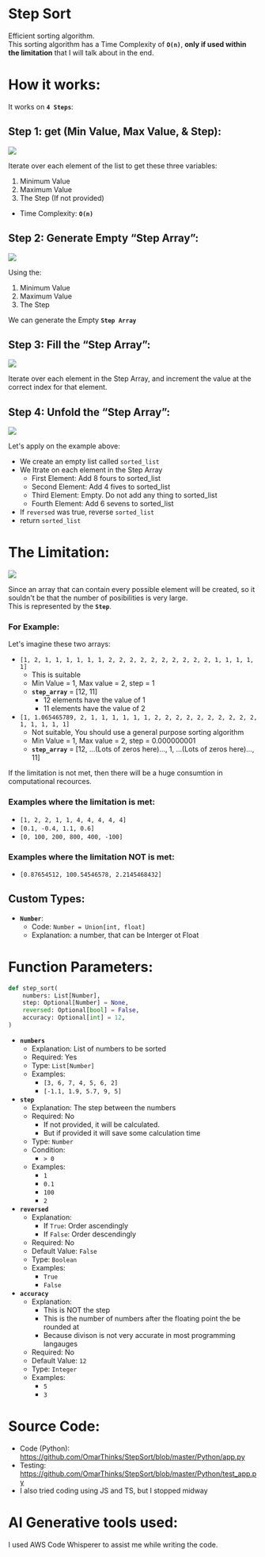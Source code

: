 # Step Sort

Efficient sorting algorithm.  
This sorting algorithm has a Time Complexity of **`O(n)`**, **only if used
within the limitation** that I will talk about in the end.

# How it works:

It works on **`4 Steps`**:

## Step 1: get (Min Value, Max Value, & Step):

<img src="./Media/Images/Step1.png">

Iterate over each element of the list to get these three variables:

1. Minimum Value
2. Maximum Value
3. The Step (If not provided)

- Time Complexity: **`O(n)`**

## Step 2: Generate Empty “Step Array”:

<img src="./Media/Images/Step2.png">

Using the:

1. Minimum Value
2. Maximum Value
3. The Step

We can generate the Empty **`Step Array`**

## Step 3: Fill the “Step Array”:

<img src="./Media/Images/Step3.png">

Iterate over each element in the Step Array, and increment the value at the
correct index for that element.

## Step 4: Unfold the “Step Array”:

<img src="./Media/Images/Step4.png">

Let's apply on the example above:

- We create an empty list called `sorted_list`
- We Itrate on each element in the Step Array
  - First Element: Add 8 fours to sorted_list
  - Second Element: Add 4 fives to sorted_list
  - Third Element: Empty. Do not add any thing to sorted_list
  - Fourth Element: Add 6 sevens to sorted_list
- If `reversed` was true, reverse `sorted_list`
- return `sorted_list`

# The Limitation:

<img src="./Media/Images/Limitation.png">

Since an array that can contain every possible element will be created, so it
souldn't be that the number of posibilities is very large.  
This is represented by the **`Step`**.

### For Example:

Let's imagine these two arrays:

- `[1, 2, 1, 1, 1, 1, 1, 1, 2, 2, 2, 2, 2, 2, 2, 2, 2, 2, 1, 1, 1, 1, 1]`
  - This is suitable
  - Min Value = 1, Max value = 2, step = 1
  - **`step_array`** = [12, 11]
    - 12 elements have the value of 1
    - 11 elements have the value of 2
- `[1, 1.065465789, 2, 1, 1, 1, 1, 1, 1, 2, 2, 2, 2, 2, 2, 2, 2, 2, 2, 1, 1, 1, 1, 1]`
  - Not suitable, You should use a general purpose sorting algorithm
  - Min Value = 1, Max value = 2, step = 0.000000001
  - **`step_array`** = [12, ...(Lots of zeros here)..., 1, ...(Lots of
    zeros here)..., 11]

If the limitation is not met, then there will be a huge consumtion in
computational recources.

### Examples where the limitation is met:

- `[1, 2, 2, 1, 1, 4, 4, 4, 4, 4]`
- `[0.1, -0.4, 1.1, 0.6]`
- `[0, 100, 200, 800, 400, -100]`

### Examples where the limitation NOT is met:

- `[0.87654512, 100.54546578, 2.2145468432]`

## Custom Types:

- **`Number`**:
  - Code: `Number = Union[int, float]`
  - Explanation: a number, that can be Interger ot Float

# Function Parameters:

```python
def step_sort(
    numbers: List[Number],
    step: Optional[Number] = None,
    reversed: Optional[bool] = False,
    accuracy: Optional[int] = 12,
)
```

- **`numbers`**
  - Explanation: List of numbers to be sorted
  - Required: Yes
  - Type: `List[Number]`
  - Examples:
    - `[3, 6, 7, 4, 5, 6, 2]`
    - `[-1.1, 1.9, 5.7, 9, 5]`
- **`step`**
  - Explanation: The step between the numbers
  - Required: No
    - If not provided, it will be calculated.
    - But if provided it will save some calculation time
  - Type: `Number`
  - Condition:
    - `> 0`
  - Examples:
    - `1`
    - `0.1`
    - `100`
    - `2`
- **`reversed`**
  - Explanation:
    - If `True`: Order ascendingly
    - If `False`: Order descendingly
  - Required: No
  - Default Value: `False`
  - Type: `Boolean`
  - Examples:
    - `True`
    - `False`
- **`accuracy`**
  - Explanation:
    - This is NOT the step
    - This is the number of numbers after the floating point the be rounded at
    - Because divison is not very accurate in most programming langauges
  - Required: No
  - Default Value: `12`
  - Type: `Integer`
  - Examples:
    - `5`
    - `3`

# Source Code:

- Code (Python): https://github.com/OmarThinks/StepSort/blob/master/Python/app.py
- Testing: https://github.com/OmarThinks/StepSort/blob/master/Python/test_app.py
- I also tried coding using JS and TS, but I stopped midway

# AI Generative tools used:

I used AWS Code Whisperer to assist me while writing the code.
